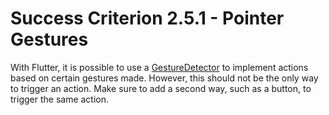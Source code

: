 # Success Criterion 2.5.1 - Pointer Gestures

With Flutter, it is possible to use a [GestureDetector]() to implement actions based on certain gestures made. 
However, this should not be the only way to trigger an action. Make sure to add a second way, such as a button, to trigger the same action. 